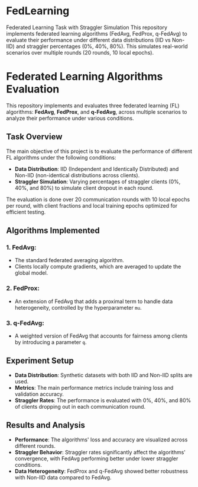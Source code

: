 # FedLearning
Federated Learning Task with Straggler Simulation  This repository implements federated learning algorithms (FedAvg, FedProx, q-FedAvg) to evaluate their performance under different data distributions (IID vs Non-IID) and straggler percentages (0%, 40%, 80%). This simulates real-world scenarios over multiple rounds (20 rounds, 10 local epochs).
# Federated Learning Algorithms Evaluation

This repository implements and evaluates three federated learning (FL) algorithms: **FedAvg**, **FedProx**, and **q-FedAvg**, across multiple scenarios to analyze their performance under various conditions.

## Task Overview

The main objective of this project is to evaluate the performance of different FL algorithms under the following conditions:

- **Data Distribution**: IID (Independent and Identically Distributed) and Non-IID (non-identical distributions across clients).
- **Straggler Simulation**: Varying percentages of straggler clients (0%, 40%, and 80%) to simulate client dropout in each round.
  
The evaluation is done over 20 communication rounds with 10 local epochs per round, with client fractions and local training epochs optimized for efficient testing.

## Algorithms Implemented

### 1. **FedAvg**:
   - The standard federated averaging algorithm.
   - Clients locally compute gradients, which are averaged to update the global model.

### 2. **FedProx**:
   - An extension of FedAvg that adds a proximal term to handle data heterogeneity, controlled by the hyperparameter `mu`.

### 3. **q-FedAvg**:
   - A weighted version of FedAvg that accounts for fairness among clients by introducing a parameter `q`.

## Experiment Setup

- **Data Distribution**: Synthetic datasets with both IID and Non-IID splits are used.
- **Metrics**: The main performance metrics include training loss and validation accuracy.
- **Straggler Rates**: The performance is evaluated with 0%, 40%, and 80% of clients dropping out in each communication round.

## Results and Analysis

- **Performance**: The algorithms' loss and accuracy are visualized across different rounds.
- **Straggler Behavior**: Straggler rates significantly affect the algorithms' convergence, with FedAvg performing better under lower straggler conditions.
- **Data Heterogeneity**: FedProx and q-FedAvg showed better robustness with Non-IID data compared to FedAvg.



